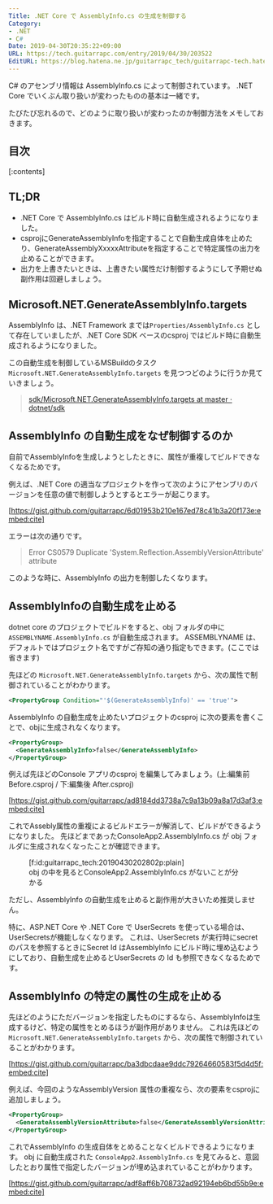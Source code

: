 ```yaml
---
Title: .NET Core で AssemblyInfo.cs の生成を制御する
Category:
- .NET
- C#
Date: 2019-04-30T20:35:22+09:00
URL: https://tech.guitarrapc.com/entry/2019/04/30/203522
EditURL: https://blog.hatena.ne.jp/guitarrapc_tech/guitarrapc-tech.hatenablog.com/atom/entry/17680117127096200906
---
```


C# のアセンブリ情報は AssemblyInfo.cs によって制御されています。
.NET Core でいくぶん取り扱いが変わったものの基本は一緒です。

たびたび忘れるので、どのように取り扱いが変わったのか制御方法をメモしておきます。

## 目次

[:contents]

## TL;DR

* .NET Core で AssemblyInfo.cs はビルド時に自動生成されるようになりました。
* csprojにGenerateAssemblyInfoを指定することで自動生成自体を止めたり、GenerateAssemblyXxxxxAttributeを指定することで特定属性の出力を止めることができます。
* 出力を上書きたいときは、上書きたい属性だけ制御するようにして予期せぬ副作用は回避しましょう。

## Microsoft.NET.GenerateAssemblyInfo.targets

AssemblyInfo は、.NET Framework までは`Properties/AssemblyInfo.cs` として存在していましたが、.NET Core SDK ベースのcsproj ではビルド時に自動生成されるようになりました。

この自動生成を制御しているMSBuildのタスク `Microsoft.NET.GenerateAssemblyInfo.targets` を見つつどのように行うか見ていきましょう。

> [sdk/Microsoft\.NET\.GenerateAssemblyInfo\.targets at master · dotnet/sdk](https://github.com/dotnet/sdk/blob/master/src/Tasks/Microsoft.NET.Build.Tasks/targets/Microsoft.NET.GenerateAssemblyInfo.targets)

## AssemblyInfo の自動生成をなぜ制御するのか

自前でAssemblyInfoを生成しようとしたときに、属性が重複してビルドできなくなるためです。

例えば、.NET Core の適当なプロジェクトを作って次のようにアセンブリのバージョンを任意の値で制御しようとするとエラーが起こります。

[https://gist.github.com/guitarrapc/6d01953b210e167ed78c41b3a20f173e:embed:cite]

エラーは次の通りです。

> Error	CS0579	Duplicate 'System.Reflection.AssemblyVersionAttribute' attribute

このような時に、AssemblyInfo の出力を制御したくなります。

## AssemblyInfoの自動生成を止める

dotnet core のプロジェクトでビルドをすると、obj フォルダの中に`ASSEMBLYNAME.AssemblyInfo.cs` が自動生成されます。
ASSEMBLYNAME は、デフォルトではプロジェクト名ですがご存知の通り指定もできます。(ここでは省きます)

先ほどの `Microsoft.NET.GenerateAssemblyInfo.targets` から、次の属性で制御されていることがわかります。

```xml
<PropertyGroup Condition="'$(GenerateAssemblyInfo)' == 'true'">
```

AssemblyInfo の自動生成を止めたいプロジェクトのcsproj に次の要素を書くことで、objに生成されなくなります。

```xml
<PropertyGroup>
  <GenerateAssemblyInfo>false</GenerateAssemblyInfo>
</PropertyGroup>
```

例えば先ほどのConsole アプリのcsproj を編集してみましょう。(上:編集前 Before.csproj / 下:編集後 After.csproj)

[https://gist.github.com/guitarrapc/ad8184dd3738a7c9a13b09a8a17d3af3:embed:cite]

これでAssebly属性の重複によるビルドエラーが解消して、ビルドができるようになりました。
先ほどまであったConsoleApp2.AssemblyInfo.cs が obj フォルダに生成されなくなったことが確認できます。

<figure class="figure-image figure-image-fotolife" title="obj の中を見るとConsoleApp2.AssemblyInfo.cs がないことが分かる">[f:id:guitarrapc_tech:20190430202802p:plain]<figcaption>obj の中を見るとConsoleApp2.AssemblyInfo.cs がないことが分かる</figcaption></figure>

ただし、AssemblyInfo の自動生成を止めると副作用が大きいため推奨しません。

特に、ASP.NET Core や .NET Core で UserSecrets を使っている場合は、UserSecretsが機能しなくなります。
これは、UserSecrets が実行時にsecret のパスを参照するときにSecret Id はAssemblyInfo にビルド時に埋め込むようにしており、自動生成を止めるとUserSecrets の Id も参照できなくなるためです。

## AssemblyInfo の特定の属性の生成を止める

先ほどのようにただバージョンを指定したものにするなら、AssemblyInfoは生成するけど、特定の属性をとめるほうが副作用がありません。
これは先ほどの `Microsoft.NET.GenerateAssemblyInfo.targets` から、次の属性で制御されていることがわかります。

[https://gist.github.com/guitarrapc/ba3dbcdaae9ddc79264660583f5d4d5f:embed:cite]

例えば、今回のようなAssemblyVersion 属性の重複なら、次の要素をcsprojに追加しましょう。

```xml
<PropertyGroup>
  <GenerateAssemblyVersionAttribute>false</GenerateAssemblyVersionAttribute>
</PropertyGroup>
```

これでAssemblyInfo の生成自体をとめることなくビルドできるようになります。
obj に自動生成された `ConsoleApp2.AssemblyInfo.cs` を見てみると、意図したとおり属性で指定したバージョンが埋め込まれていることがわかります。

[https://gist.github.com/guitarrapc/adf8aff6b708732ad92194eb6bd55b9e:embed:cite]

